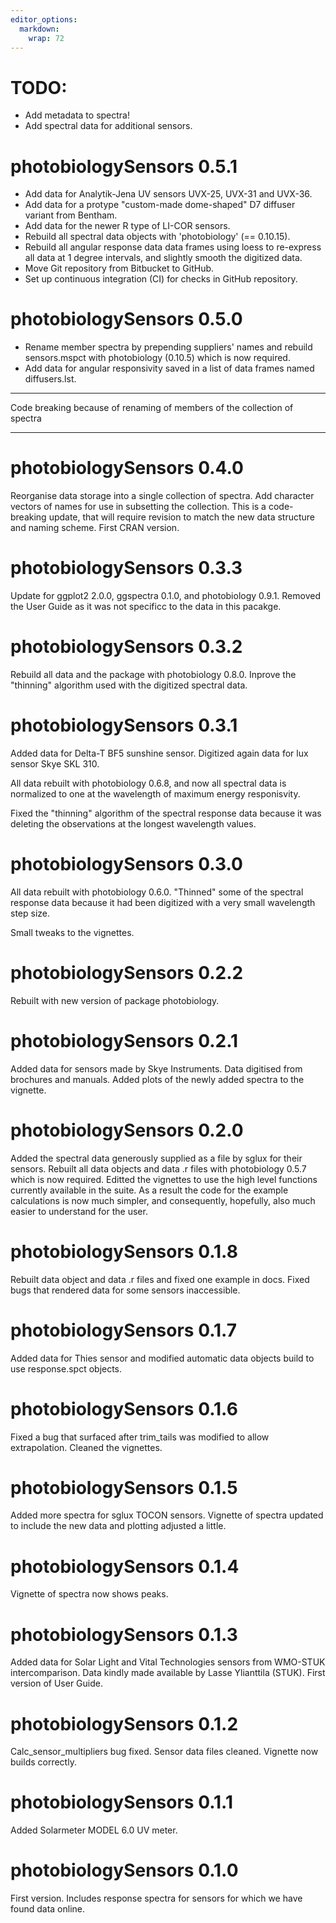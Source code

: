 ```yaml
---
editor_options:
  markdown:
    wrap: 72
---
```


# TODO:

* Add metadata to spectra!
* Add spectral data for additional sensors.

photobiologySensors 0.5.1
=========================

* Add data for Analytik-Jena UV sensors UVX-25, UVX-31 and UVX-36.
* Add data for a protype "custom-made dome-shaped" D7 diffuser variant from
Bentham.
* Add data for the newer R type of LI-COR sensors.
* Rebuild all spectral data objects with 'photobiology' (== 0.10.15).
* Rebuild all angular response data data frames using loess to re-express all
data at 1 degree intervals, and slightly smooth the digitized data.
* Move Git repository from Bitbucket to GitHub.
* Set up continuous integration (CI) for checks in GitHub repository.

photobiologySensors 0.5.0
=========================

* Rename member spectra by prepending suppliers' names and rebuild sensors.mspct
with photobiology (0.10.5) which is now required.
* Add data for angular responsivity saved in a list of data frames
named diffusers.lst.

---

Code breaking because of renaming of members of the collection of spectra

---

photobiologySensors 0.4.0
=========================

Reorganise data storage into a single collection of spectra. Add character
vectors of names for use in subsetting the collection.
This is a code-breaking update, that will require revision to match the new
data structure and naming scheme.
First CRAN version.

photobiologySensors 0.3.3
=========================

Update for ggplot2 2.0.0, ggspectra 0.1.0, and photobiology 0.9.1.
Removed the User Guide as it was not specificc to the data in this pacakge.

photobiologySensors 0.3.2
=========================

Rebuild all data and the package with photobiology 0.8.0.
Inprove the "thinning" algorithm used with the digitized
spectral data.

photobiologySensors 0.3.1
=========================

Added data for Delta-T BF5 sunshine sensor.
Digitized again data for lux sensor Skye SKL 310.

All data rebuilt with photobiology 0.6.8, and now
all spectral data is normalized to one at the wavelength
of maximum energy responisvity.

Fixed the "thinning" algorithm of the spectral response data
because it was deleting the observations at the longest wavelength
values.

photobiologySensors 0.3.0
=========================

All data rebuilt with photobiology 0.6.0.
"Thinned" some of the spectral response data because it had been
digitized with a very small wavelength step size.

Small tweaks to the vignettes.

photobiologySensors 0.2.2
=========================

Rebuilt with new version of package photobiology.

photobiologySensors 0.2.1
=========================

Added data for sensors made by Skye Instruments. Data digitised from brochures and manuals.
Added plots of the newly added spectra to the vignette.

photobiologySensors 0.2.0
=========================

Added the spectral data generously supplied as a file by sglux for their sensors.
Rebuilt all data objects and data .r files with photobiology 0.5.7 which is now required.
Editted the vignettes to use the high level functions currently available in the suite.
As a result the code for the example calculations is now much simpler, and
consequently, hopefully, also much easier to understand for the user.

photobiologySensors 0.1.8
=========================

Rebuilt data object and data .r files and fixed one example in docs.
Fixed bugs that rendered data for some sensors inaccessible.

photobiologySensors 0.1.7
=========================

Added data for Thies sensor and modified automatic data objects build to use response.spct objects.

photobiologySensors 0.1.6
=========================

Fixed a bug that surfaced after trim_tails was modified to allow extrapolation. Cleaned the vignettes.

photobiologySensors 0.1.5
=========================

Added more spectra for sglux TOCON sensors.
Vignette of spectra updated to include the new data and plotting adjusted a little.

photobiologySensors 0.1.4
=========================

Vignette of spectra now shows peaks.

photobiologySensors 0.1.3
=========================

Added data for Solar Light and Vital Technologies sensors from WMO-STUK intercomparison. Data kindly made available by Lasse Ylianttila (STUK). First version of User Guide.

photobiologySensors 0.1.2
=========================

Calc_sensor_multipliers bug fixed. Sensor data files cleaned. Vignette now builds correctly.

photobiologySensors 0.1.1
=========================

Added Solarmeter MODEL 6.0 UV meter.

photobiologySensors 0.1.0
=========================

First version. Includes response spectra for sensors for which we have found data online.
